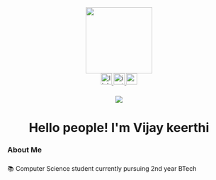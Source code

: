 <div align="center">
    <img height="150" src="https://i.giphy.com/media/v1.Y2lkPTc5MGI3NjExN2E4djdzM2U3dTlhNWV1ZHhodGtiZGdlemJvbmlqdm02bXplbHEwbiZlcD12MV9pbnRlcm5hbF9naWZfYnlfaWQmY3Q9Zw/Qc0BxWM9TxljvJug2x/giphy.gif"  />
    
  </div>
  
  
  <div align="center">
    <a href="https://www.linkedin.com/in/vijay-keerthi-885134318/" target="_blank">
      <img src="https://img.shields.io/static/v1?message=LinkedIn&logo=linkedin&label=&color=0077B5&logoColor=white&labelColor=&style=for-the-badge" height="25" alt="linkedin logo"  />
    </a>
    <a href="https://www.instagram.com/_vijay.x05/?hl=en"_blank">
      <img src="https://img.shields.io/static/v1?message=Instagram&logo=instagram&label=&color=E4405F&logoColor=white&labelColor=&style=for-the-badge" height="25" alt="instagram logo"  />
    </a>
    <a href="mailto:vijaykeerthi2105@gmail.com" target="_blank">
      <img src="https://img.shields.io/static/v1?message=Gmail&logo=gmail&label=&color=D14836&logoColor=white&labelColor=&style=for-the-badge" height="25" alt="gmail logo"  />
    </a>
</div>

###

<div align="center">
  <img src="https://visitor-badge.laobi.icu/badge?page_id=Vineeshavilla.Vineeshavilla&"  />
</div>

###

<h1 align="center">Hello people! I'm Vijay keerthi</h1>

###

<h3 align="left">About Me</h3>

###
<p align="left"> 📚 Computer Science student currently pursuing 2nd year BTech  </p>


  


